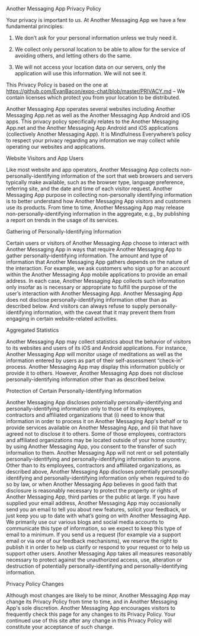 Another Messaging App Privacy Policy

Your privacy is important to us. At Another Messaging App we have a few fundamental principles:

1. We don’t ask for your personal information unless we truly need it.

2. We collect only personal location to be able to allow for the service of avoiding others, and letting others do the same.

3. We will not access your location data on our servers, only the application will use this information. We will not see it.

This Privacy Policy is based on the one at https://github.com/EvanBacon/expo-chat/blob/master/PRIVACY.md – We contain licenses which protect you from your location to be distributed.

Another Messaging App operates several websites including Another Messaging App.net as well as the Another Messaging App Android and iOS apps. This privacy policy specifically relates to the Another Messaging App.net and the Another Messaging App Android and iOS applications (collectively Another Messaging App). It is Mindfulness Everywhere’s policy to respect your privacy regarding any information we may collect while operating our websites and applications.

Website Visitors and App Users

Like most website and app operators, Another Messaging App collects non-personally-identifying information of the sort that web browsers and servers typically make available, such as the browser type, language preference, referring site, and the date and time of each visitor request. Another Messaging App purpose in collecting non-personally identifying information is to better understand how Another Messaging App visitors and customers use its products. From time to time, Another Messaging App may release non-personally-identifying information in the aggregate, e.g., by publishing a report on trends in the usage of its services.

Gathering of Personally-Identifying Information

Certain users or visitors of Another Messaging App choose to interact with Another Messaging App in ways that require Another Messaging App to gather personally-identifying information. The amount and type of information that Another Messaging App gathers depends on the nature of the interaction. For example, we ask customers who sign up for an account within the Another Messaging App mobile applications to provide an email address. In each case, Another Messaging App collects such information only insofar as is necessary or appropriate to fulfill the purpose of the user’s interaction with Another Messaging App. Another Messaging App does not disclose personally-identifying information other than as described below. And visitors can always refuse to supply personally-identifying information, with the caveat that it may prevent them from engaging in certain website-related activities.

Aggregated Statistics

Another Messaging App may collect statistics about the behavior of visitors to its websites and users of its iOS and Android applications. For instance, Another Messaging App will monitor usage of meditations as well as the information entered by users as part of their self-assessment “check-in” process. Another Messaging App may display this information publicly or provide it to others. However, Another Messaging App does not disclose personally-identifying information other than as described below.

Protection of Certain Personally-Identifying Information

Another Messaging App discloses potentially personally-identifying and personally-identifying information only to those of its employees, contractors and affiliated organizations that (i) need to know that information in order to process it on Another Messaging App's behalf or to provide services available on Another Messaging App, and (ii) that have agreed not to disclose it to others. Some of those employees, contractors and affiliated organizations may be located outside of your home country; by using Another Messaging App, you consent to the transfer of such information to them. Another Messaging App will not rent or sell potentially personally-identifying and personally-identifying information to anyone. Other than to its employees, contractors and affiliated organizations, as described above, Another Messaging App discloses potentially personally-identifying and personally-identifying information only when required to do so by law, or when Another Messaging App believes in good faith that disclosure is reasonably necessary to protect the property or rights of Another Messaging App, third parties or the public at large. If you have supplied your email address, Another Messaging App may occasionally send you an email to tell you about new features, solicit your feedback, or just keep you up to date with what’s going on with Another Messaging App. We primarily use our various blogs and social media accounts to communicate this type of information, so we expect to keep this type of email to a minimum. If you send us a request (for example via a support email or via one of our feedback mechanisms), we reserve the right to publish it in order to help us clarify or respond to your request or to help us support other users. Another Messaging App takes all measures reasonably necessary to protect against the unauthorized access, use, alteration or destruction of potentially personally-identifying and personally-identifying information.

Privacy Policy Changes

Although most changes are likely to be minor, Another Messaging App may change its Privacy Policy from time to time, and in Another Messaging App's sole discretion. Another Messaging App encourages visitors to frequently check this page for any changes to its Privacy Policy. Your continued use of this site after any change in this Privacy Policy will constitute your acceptance of such change.
